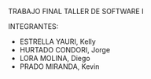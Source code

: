 TRABAJO FINAL
TALLER DE SOFTWARE I

INTEGRANTES:
- ESTRELLA YAURI, Kelly
- HURTADO CONDORI, Jorge
- LORA MOLINA, Diego
- PRADO MIRANDA, Kevin

